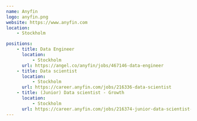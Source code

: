 ```yaml
---
name: Anyfin
logo: anyfin.png
website: https://www.anyfin.com
location:
    - Stockholm

positions:
    - title: Data Engineer
      location:
          - Stockholm
      url: https://angel.co/anyfin/jobs/467146-data-engineer
    - title: Data scientist
      location:
          - Stockholm
      url: https://career.anyfin.com/jobs/216336-data-scientist
    - title: (Junior) Data scientist - Growth
      location:
          - Stockholm
      url: https://career.anyfin.com/jobs/216374-junior-data-scientist-growth
---
```

